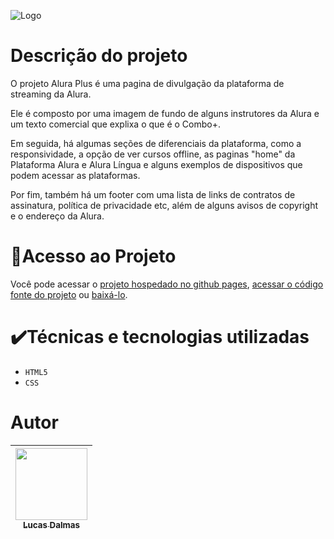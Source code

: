 ![Logo](https://github.com/lucasdalmas/aluraplus/assets/127149468/742d390d-7cdc-4bb2-9fb5-fe8e528abea3)
# Descrição do projeto
O projeto Alura Plus é uma pagina de divulgação da plataforma de streaming da Alura.

Ele é composto por uma imagem de fundo de alguns instrutores da Alura e um texto comercial que explixa o que é o Combo+.

Em seguida, há algumas seções de diferenciais da plataforma, como a responsividade, a opção de ver cursos offline, as paginas "home" da Plataforma Alura e Alura Língua e alguns exemplos de dispositivos que podem acessar as plataformas.

Por fim, também há um footer com uma lista de links de contratos de assinatura, política de privacidade etc, além de alguns avisos de copyright e o endereço da Alura.


# 📂Acesso ao Projeto
<p>Você pode acessar o <a href="https://lucasdalmas.github.io/aluraplus/">projeto hospedado no github pages</a>, <a href="https://github.com/lucasdalmas/aluraplus/blob/main/index.html">acessar o código fonte do projeto</a> ou <a href="https://codeload.github.com/lucasdalmas/aluraplus/zip/refs/heads/main">baixá-lo</a>.</p>

# ✔️Técnicas e tecnologias utilizadas
- `HTML5`
- `CSS`

# Autor
| [<img loading="lazy" src="https://media.licdn.com/dms/image/D4D03AQFwsL3XZjSloA/profile-displayphoto-shrink_800_800/0/1695814801292?e=1708560000&v=beta&t=yQ5hBSYjo0dEkvZPHfmgRk8dUA3zggPEVq_3lNVES9A" width=115><br><sub>Lucas Dalmas</sub>](https://github.com/lucasdalmas) |
| :---: |

